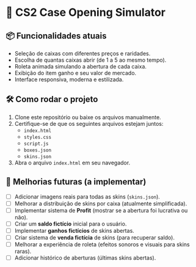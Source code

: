 # 🎁 CS2 Case Opening Simulator

## 📦 Funcionalidades atuais

- Seleção de caixas com diferentes preços e raridades.
- Escolha de quantas caixas abrir (de 1 a 5 ao mesmo tempo).
- Roleta animada simulando a abertura de cada caixa.
- Exibição do item ganho e seu valor de mercado.
- Interface responsiva, moderna e estilizada.

## 🛠️ Como rodar o projeto

1. Clone este repositório ou baixe os arquivos manualmente.
2. Certifique-se de que os seguintes arquivos estejam juntos:
   - `index.html`
   - `styles.css`
   - `script.js`
   - `boxes.json`
   - `skins.json`
3. Abra o arquivo `index.html` em seu navegador.

## 🚀 Melhorias futuras (a implementar)

- [ ] Adicionar imagens reais para todas as skins (`skins.json`).
- [ ] Melhorar a distribuição de skins por caixa (atualmente simplificada).
- [ ] Implementar sistema de **Profit** (mostrar se a abertura foi lucrativa ou não).
- [ ] Criar um **saldo fictício** inicial para o usuário.
- [ ] Implementar **ganhos fictícios** de skins abertas.
- [ ] Criar sistema de **venda fictícia** de skins (para recuperar saldo).
- [ ] Melhorar a experiência de roleta (efeitos sonoros e visuais para skins raras).
- [ ] Adicionar histórico de aberturas (últimas skins abertas).

